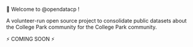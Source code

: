 👋 Welcome to @opendatacp !

A volunteer-run open source project to consolidate public datasets about the College Park community for the College Park community.

⚡️ COMING SOON ⚡ 

<!---
opendatacp/opendatacp is a ✨ special ✨ repository because its `README.md` (this file) appears on your GitHub profile.
You can click the Preview link to take a look at your changes.
--->
